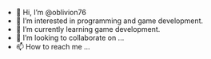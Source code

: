 - 👋 Hi, I’m @oblivion76
- 👀 I’m interested in programming and game development.
- 🌱 I’m currently learning game development.
- 💞️ I’m looking to collaborate on ...
- 📫 How to reach me ...

<!---
oblivion76/oblivion76 is a ✨ special ✨ repository because its `README.md` (this file) appears on your GitHub profile.
You can click the Preview link to take a look at your changes.
--->
